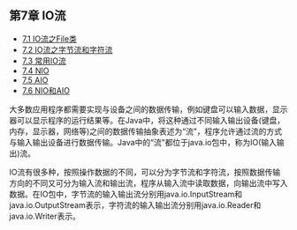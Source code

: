 ## 第7章 IO流

* [7.1 IO流之File类](IO流之File类.md)
* [7.2 IO流之字节流和字符流](IO流之字节流和字符流.md)
* [7.3 常用IO流](常用IO流.md)
* [7.4 NIO](NIO.md)
* [7.5 AIO](AIO.md)
* [7.6 NIO和AIO](NIO和AIO.md)

大多数应用程序都需要实现与设备之间的数据传输，例如键盘可以输入数据，显示器可以显示程序的运行结果等。在Java中，将这种通过不同输入输出设备(键盘，内存，显示器，网络等)之间的数据传输抽象表述为“流”，程序允许通过流的方式与输入输出设备进行数据传输。Java中的“流”都位于java.io包中，称为IO(输入输出)流。

IO流有很多种，按照操作数据的不同，可以分为字节流和字符流，按照数据传输方向的不同又可分为输入流和输出流，程序从输入流中读取数据，向输出流中写入数据。在IO包中，字节流的输入输出流分别用java.io.InputStream和java.io.OutputStream表示，字符流的输入输出流分别用java.io.Reader和java.io.Writer表示。